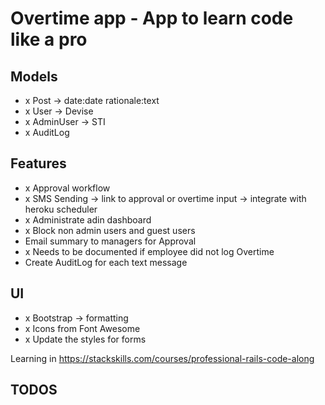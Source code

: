 # Overtime app - App to learn code like a pro

## Models
- x Post -> date:date rationale:text
- x User -> Devise
- x AdminUser -> STI
- x AuditLog

## Features
- x Approval workflow
- x SMS Sending -> link to approval or overtime input -> integrate with heroku scheduler
- x Administrate adin dashboard
- x Block non admin users and guest users
- Email summary to managers for Approval
- x Needs to be documented if employee did not log Overtime
- Create AuditLog for each text message

## UI
- x Bootstrap -> formatting
- x Icons from Font Awesome
- x Update the styles for forms

Learning in https://stackskills.com/courses/professional-rails-code-along

## TODOS
